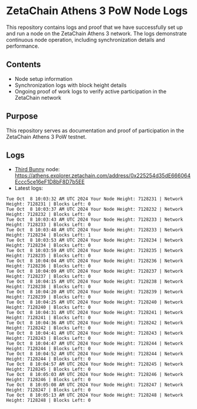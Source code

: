 # ZetaChain Athens 3 PoW Node Logs
This repository contains logs and proof that we have successfully set up and run a node on the ZetaChain Athens 3 network. The logs demonstrate continuous node operation, including synchronization details and performance.

## Contents
- Node setup information
- Synchronization logs with block height details
- Ongoing proof of work logs to verify active participation in the ZetaChain network

## Purpose
This repository serves as documentation and proof of participation in the ZetaChain Athens 3 PoW testnet.

## Logs

- [Third Bunny](https://thirdbunny.xyz/) node: https://athens.explorer.zetachain.com/address/0x225254d35dE666064Eccc5ce16eF1D8bF8D7b5EE
- Latest logs:
```
Tue Oct  8 10:03:32 AM UTC 2024 Your Node Height: 7128231 | Network Height: 7128231 | Blocks Left: 0
Tue Oct  8 10:03:37 AM UTC 2024 Your Node Height: 7128232 | Network Height: 7128232 | Blocks Left: 0
Tue Oct  8 10:03:43 AM UTC 2024 Your Node Height: 7128233 | Network Height: 7128233 | Blocks Left: 0
Tue Oct  8 10:03:48 AM UTC 2024 Your Node Height: 7128233 | Network Height: 7128234 | Blocks Left: 1
Tue Oct  8 10:03:53 AM UTC 2024 Your Node Height: 7128234 | Network Height: 7128234 | Blocks Left: 0
Tue Oct  8 10:03:59 AM UTC 2024 Your Node Height: 7128235 | Network Height: 7128235 | Blocks Left: 0
Tue Oct  8 10:04:04 AM UTC 2024 Your Node Height: 7128236 | Network Height: 7128236 | Blocks Left: 0
Tue Oct  8 10:04:09 AM UTC 2024 Your Node Height: 7128237 | Network Height: 7128237 | Blocks Left: 0
Tue Oct  8 10:04:15 AM UTC 2024 Your Node Height: 7128238 | Network Height: 7128238 | Blocks Left: 0
Tue Oct  8 10:04:20 AM UTC 2024 Your Node Height: 7128239 | Network Height: 7128239 | Blocks Left: 0
Tue Oct  8 10:04:25 AM UTC 2024 Your Node Height: 7128240 | Network Height: 7128240 | Blocks Left: 0
Tue Oct  8 10:04:31 AM UTC 2024 Your Node Height: 7128241 | Network Height: 7128241 | Blocks Left: 0
Tue Oct  8 10:04:36 AM UTC 2024 Your Node Height: 7128242 | Network Height: 7128242 | Blocks Left: 0
Tue Oct  8 10:04:41 AM UTC 2024 Your Node Height: 7128243 | Network Height: 7128243 | Blocks Left: 0
Tue Oct  8 10:04:47 AM UTC 2024 Your Node Height: 7128244 | Network Height: 7128244 | Blocks Left: 0
Tue Oct  8 10:04:52 AM UTC 2024 Your Node Height: 7128244 | Network Height: 7128244 | Blocks Left: 0
Tue Oct  8 10:04:57 AM UTC 2024 Your Node Height: 7128245 | Network Height: 7128245 | Blocks Left: 0
Tue Oct  8 10:05:03 AM UTC 2024 Your Node Height: 7128246 | Network Height: 7128246 | Blocks Left: 0
Tue Oct  8 10:05:08 AM UTC 2024 Your Node Height: 7128247 | Network Height: 7128247 | Blocks Left: 0
Tue Oct  8 10:05:13 AM UTC 2024 Your Node Height: 7128248 | Network Height: 7128248 | Blocks Left: 0
```
